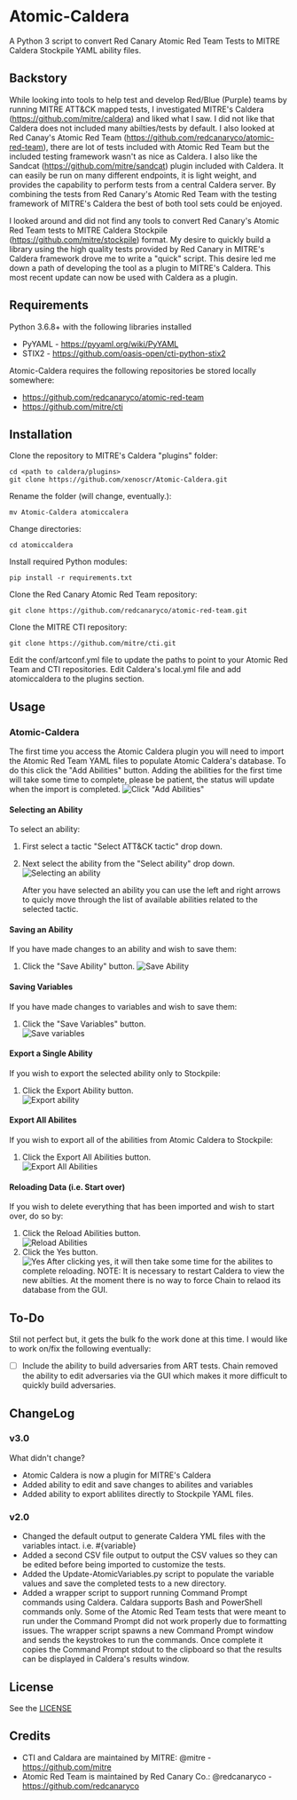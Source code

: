 # Atomic-Caldera
A Python 3 script to convert Red Canary Atomic Red Team Tests to MITRE Caldera Stockpile YAML ability files.

## Backstory
While looking into tools to help test and develop Red/Blue (Purple) teams by running MITRE ATT&CK mapped tests, I investigated MITRE's Caldera (https://github.com/mitre/caldera) and liked what I saw. I did not like that Caldera does not included many abilties/tests by default. I also looked at Red Canay's Atomic Red Team (https://github.com/redcanaryco/atomic-red-team), there are lot of tests included with Atomic Red Team but the included testing framework wasn't as nice as Caldera. I also like the Sandcat (https://github.com/mitre/sandcat) plugin included with Caldera. It can easily be run on many different endpoints, it is light weight, and provides the capability to perform tests from a central Caldera server. By combining the tests from Red Canary's Atomic Red Team with the testing framework of MITRE's Caldera the best of both tool sets could be enjoyed.

I looked around and did not find any tools to convert Red Canary's Atomic Red Team tests to MITRE Caldera Stockpile (https://github.com/mitre/stockpile) format. My desire to quickly build a library using the high quality tests provided by Red Canary in MITRE's Caldera framework drove me to write a "quick" script. This desire led me down a path of developing the tool as a plugin to MITRE's Caldera. This most recent update can now be used with Caldera as a plugin.

## Requirements
Python 3.6.8+ with the following libraries installed
* PyYAML - https://pyyaml.org/wiki/PyYAML
* STIX2 - https://github.com/oasis-open/cti-python-stix2

Atomic-Caldera requires the following repositories be stored locally somewhere:
* https://github.com/redcanaryco/atomic-red-team
* https://github.com/mitre/cti

## Installation
Clone the repository to MITRE's Caldera "plugins" folder:
```
cd <path to caldera/plugins>
git clone https://github.com/xenoscr/Atomic-Caldera.git
```
Rename the folder (will change, eventually.):
```
mv Atomic-Caldera atomiccalera
```
Change directories:
```
cd atomiccaldera
```
Install required Python modules:
```
pip install -r requirements.txt
```
Clone the Red Canary Atomic Red Team repository:
```
git clone https://github.com/redcanaryco/atomic-red-team.git
```
Clone the MITRE CTI repository:
```
git clone https://github.com/mitre/cti.git
```
Edit the conf/artconf.yml file to update the paths to point to your Atomic Red Team and CTI repositories.
Edit Caldera's local.yml file and add atomiccaldera to the plugins section.

## Usage
### Atomic-Caldera
The first time you access the Atomic Caldera plugin you will need to import the Atomic Red Team YAML files to populate Atomic Caldera's database. To do this click the "Add Abilities" button. Adding the abilities for the first time will take some time to complete, please be patient, the status will update when the import is completed.
![Click "Add Abilities"](images/addabilites.png?raw=true "Add Abilities")
#### Selecting an Ability
To select an ability:
1. First select a tactic "Select ATT&CK tactic" drop down.
2. Next select the ability from the "Select ability" drop down.
   ![Selecting an ability](images/selectability.png?raw=true "Select Ability")

   After you have selected an ability you can use the left and right arrows to quicly move through the list of available abilities related to the selected tactic.
#### Saving an Ability
If you have made changes to an ability and wish to save them:
1. Click the "Save Ability" button.
   ![Save Ability](images/saveability.png?raw=true "Save Ability")
#### Saving Variables
If you have made changes to variables and wish to save them:
1. Click the "Save Variables" button.  
   ![Save variables](images/savevariables.png?raw=true "Save Variables")
#### Export a Single Ability
If you wish to export the selected ability only to Stockpile:
1. Click the Export Ability button.  
   ![Export ability](images/exportone.png?raw=true "Export single ability")&nbsp;
#### Export All Abilites
If you wish to export all of the abilities from Atomic Caldera to Stockpile:
1. Click the Export All Abilities button.  
   ![Export All Abilities](images/exportall.png?raw=true "Export All Abilities")
#### Reloading Data (i.e. Start over)
If you wish to delete everything that has been imported and wish to start over, do so by:
1. Click the Reload Abilities button.  
   ![Reload Abilities](images/reloadabilities.png?raw=true "Reload Abilities")
2. Click the Yes button.  
   ![Yes](images/yes.png?raw=true "Yes")
   After clicking yes, it will then take some time for the abilites to complete reloading.
NOTE: It is necessary to restart Caldera to view the new abilties. At the moment there is no way to force Chain to relaod its database from the GUI.
## To-Do
Stil not perfect but, it gets the bulk fo the work done at this time. I would like to work on/fix the following eventually:
- [ ] Include the ability to build adversaries from ART tests. Chain removed the ability to edit adversaries via the GUI which makes it more difficult to quickly build adversaries.
## ChangeLog
### v3.0
What didn't change?
* Atomic Caldera is now a plugin for MITRE's Caldera
* Added ability to edit and save changes to abilites and variables
* Added ability to export ablilites directly to Stockpile YAML files.
### v2.0
* Changed the default output to generate Caldera YML files with the variables intact. i.e. #{variable}
* Added a second CSV file output to output the CSV values so they can be edited before being imported to customize the tests.
* Added the Update-AtomicVariables.py script to populate the variable values and save the completed tests to a new directory.
* Added a wrapper script to support running Command Prompt commands using Caldera. Caldara supports Bash and PowerShell commands only. Some of the Atomic Red Team tests that were meant to run under the Command Prompt did not work properly due to formatting issues. The wrapper script spawns a new Command Prompt window and sends the keystrokes to run the commands. Once complete it copies the Command Prompt stdout to the clipboard so that the results can be displayed in Caldera's results window.
## License
See the [LICENSE](https://github.com/xenoscr/Atomic-Caldera/blob/master/LICENSE)

## Credits
* CTI and Caldara are maintained by MITRE: @mitre - https://github.com/mitre
* Atomic Red Team is maintained by Red Canary Co.: @redcanaryco - https://github.com/redcanaryco
